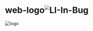 # web-logo![LI-In-Bug](https://github.com/user-attachments/assets/f844189b-91d4-4b9f-8b2c-e355db06054a)
![logo](https://github.com/user-attachments/assets/3807d568-47a7-42e3-b130-ac72cb5a41ee)
